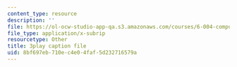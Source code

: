 ```yaml
---
content_type: resource
description: ''
file: https://ol-ocw-studio-app-qa.s3.amazonaws.com/courses/6-004-computation-structures-spring-2017/8bf697eb710ec4e04faf5d232716579a_YEZUywtDJQ4.srt
file_type: application/x-subrip
resourcetype: Other
title: 3play caption file
uid: 8bf697eb-710e-c4e0-4faf-5d232716579a
---
```

